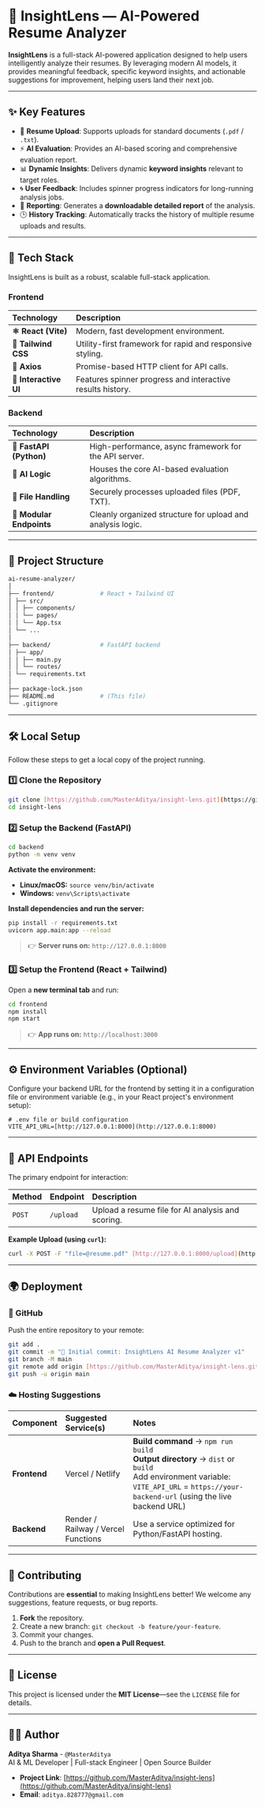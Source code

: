
# 🚀 InsightLens — AI-Powered Resume Analyzer



**InsightLens** is a full-stack AI-powered application designed to help users intelligently analyze their resumes. By leveraging modern AI models, it provides meaningful feedback, specific keyword insights, and actionable suggestions for improvement, helping users land their next job.

---

## ✨ Key Features

* 📝 **Resume Upload**: Supports uploads for standard documents (`.pdf` / `.txt`).
* ⚡ **AI Evaluation**: Provides an AI-based scoring and comprehensive evaluation report.
* 📊 **Dynamic Insights**: Delivers dynamic **keyword insights** relevant to target roles.
* 🌀 **User Feedback**: Includes spinner progress indicators for long-running analysis jobs.
* 🧾 **Reporting**: Generates a **downloadable detailed report** of the analysis.
* 🕒 **History Tracking**: Automatically tracks the history of multiple resume uploads and results.

---

## 🧩 Tech Stack

InsightLens is built as a robust, scalable full-stack application.

### Frontend
| Technology | Description |
| :--- | :--- |
| **⚛️ React (Vite)** | Modern, fast development environment. |
| **💨 Tailwind CSS** | Utility-first framework for rapid and responsive styling. |
| **🔄 Axios** | Promise-based HTTP client for API calls. |
| **🧠 Interactive UI** | Features spinner progress and interactive results history. |

### Backend
| Technology | Description |
| :--- | :--- |
| **🐍 FastAPI (Python)** | High-performance, async framework for the API server. |
| **🤖 AI Logic** | Houses the core AI-based evaluation algorithms. |
| **📄 File Handling** | Securely processes uploaded files (PDF, TXT). |
| **🧪 Modular Endpoints** | Cleanly organized structure for upload and analysis logic. |

---

## 📁 Project Structure

```bash
ai-resume-analyzer/
│
├── frontend/             # React + Tailwind UI
│ ├── src/
│ │ ├── components/
│ │ └── pages/
│ │ └── App.tsx
│ └── ...
│
├── backend/              # FastAPI backend
│ ├── app/
│ │ ├── main.py
│ │ └── routes/
│ └── requirements.txt
│
├── package-lock.json
├── README.md             # (This file)
└── .gitignore
````

-----

## 🛠️ Local Setup

Follow these steps to get a local copy of the project running.

### 1️⃣ Clone the Repository

```bash
git clone [https://github.com/MasterAditya/insight-lens.git](https://github.com/MasterAditya/insight-lens.git)
cd insight-lens
```

### 2️⃣ Setup the Backend (FastAPI)

```bash
cd backend
python -m venv venv
```

**Activate the environment:**

  * **Linux/macOS:** `source venv/bin/activate`
  * **Windows:** `venv\Scripts\activate`

**Install dependencies and run the server:**

```bash
pip install -r requirements.txt
uvicorn app.main:app --reload
```

> 👉 **Server runs on:** `http://127.0.0.1:8000`

### 3️⃣ Setup the Frontend (React + Tailwind)

Open a **new terminal tab** and run:

```bash
cd frontend
npm install
npm start
```

> 👉 **App runs on:** `http://localhost:3000`

-----

## ⚙️ Environment Variables (Optional)

Configure your backend URL for the frontend by setting it in a configuration file or environment variable (e.g., in your React project's environment setup):

```
# .env file or build configuration
VITE_API_URL=[http://127.0.0.1:8000](http://127.0.0.1:8000)
```

-----

## 🧪 API Endpoints

The primary endpoint for interaction:

| Method | Endpoint | Description |
| :--- | :--- | :--- |
| `POST` | `/upload` | Upload a resume file for AI analysis and scoring. |

**Example Upload (using `curl`):**

```bash
curl -X POST -F "file=@resume.pdf" [http://127.0.0.1:8000/upload](http://127.0.0.1:8000/upload)
```

-----

## 🌍 Deployment

### 🧱 GitHub

Push the entire repository to your remote:

```bash
git add .
git commit -m "🚀 Initial commit: InsightLens AI Resume Analyzer v1"
git branch -M main
git remote add origin [https://github.com/MasterAditya/insight-lens.git](https://github.com/MasterAditya/insight-lens.git)
git push -u origin main
```

### ☁️ Hosting Suggestions

| Component | Suggested Service(s) | Notes |
| :--- | :--- | :--- |
| **Frontend** | Vercel / Netlify | **Build command** → `npm run build`<br>**Output directory** → `dist` or `build`<br>Add environment variable: `VITE_API_URL` = `https://your-backend-url` (using the live backend URL) |
| **Backend** | Render / Railway / Vercel Functions | Use a service optimized for Python/FastAPI hosting. |

-----

## 🧰 Contributing

Contributions are **essential** to making InsightLens better\! We welcome any suggestions, feature requests, or bug reports.

1.  **Fork** the repository.
2.  Create a new branch: `git checkout -b feature/your-feature`.
3.  Commit your changes.
4.  Push to the branch and **open a Pull Request**.

-----

## 🪪 License

This project is licensed under the **MIT License**—see the `LICENSE` file for details.

-----

## 👨‍💻 Author

**Aditya Sharma** - `@MasterAditya`  
AI & ML Developer | Full-stack Engineer | Open Source Builder

  * **Project Link**: [https://github.com/MasterAditya/insight-lens](https://github.com/MasterAditya/insight-lens)
  * **Email**: `aditya.828777@gmail.com`

<!-- end list -->

```
```
